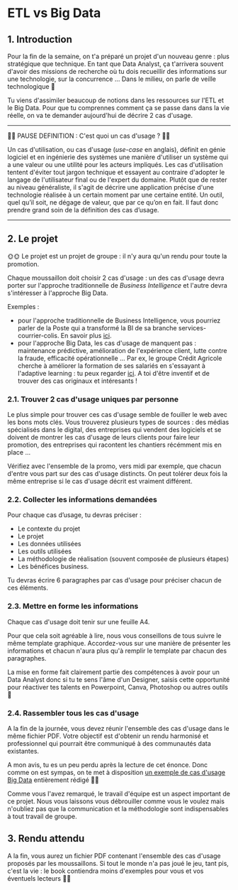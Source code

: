 # ETL vs Big Data

## 1. Introduction
Pour la fin de la semaine, on t'a préparé un projet d'un nouveau genre : plus stratégique que technique. En tant que Data Analyst, ça t'arrivera souvent d'avoir des missions de recherche où tu dois recueillir des informations sur une technologie, sur la concurrence ... Dans le milieu, on parle de veille technologique 🧐

Tu viens d'assimiler beaucoup de notions dans les ressources sur l'ETL et le Big Data. Pour que tu comprennes comment ça se passe dans dans la vie réelle, on va te demander aujourd'hui de décrire 2 cas d'usage.
___

🤖🤖 PAUSE DEFINITION : C'est quoi un cas d'usage ? 🤖🤖

Un cas d'utilisation, ou cas d'usage (*use-case* en anglais), définit en génie logiciel et en ingénierie des systèmes une manière d'utiliser un système qui a une valeur ou une utilité pour les acteurs impliqués. Les cas d'utilisation tentent d'éviter tout jargon technique et essayent au contraire d'adopter le langage de l'utilisateur final ou de l'expert du domaine. Plutôt que de rester au niveau généraliste, il s'agit de décrire une application précise d'une technologie réalisée à un certain moment par une certaine entité. Un outil, quel qu’il soit, ne dégage de valeur, que par ce qu’on en fait. Il faut donc prendre grand soin de la définition des cas d’usage. 

___

## 2. Le projet

🌞🌞 Le projet est un projet de groupe : il n'y aura qu'un rendu pour toute la promotion. 

Chaque moussaillon doit choisir 2 cas d'usage : un des cas d'usage devra porter sur l'approche traditionnelle de *Business Intelligence* et l'autre devra s'intéresser à l'approche Big Data. 

Exemples : 
- pour l'approche traditionnelle de Business Intelligence, vous pourriez parler de la Poste qui a transformé la BI de sa branche services-courrier-colis. En savoir plus [ici](https://www.lemagit.fr/etude/La-Poste-transforme-la-BI-de-sa-branche-services-courrier-colis).
- pour l'approche Big Data, les cas d'usage de manquent pas : maintenance prédictive, amélioration de l'expérience client, lutte contre la fraude, efficacité opérationnelle ... Par ex, le groupe Crédit Agricole cherche à améliorer la formation de ses salariés en s'essayant à l'adaptive learning : tu peux regarder [ici](https://domoscio.com/fr/client/ifcam/). A toi d'être inventif et de trouver des cas originaux et intéresants !

### 2.1. Trouver 2 cas d'usage uniques par personne

Le plus simple pour trouver ces cas d'usage semble de fouiller le web avec les bons mots clés. Vous trouverez plusieurs types de sources : des médias spécialisés dans le digital, des entreprises qui vendent des logiciels et se doivent de montrer les cas d'usage de leurs clients pour faire leur promotion, des entreprises qui racontent les chantiers récémment mis en place ...

Vérifiez avec l'ensemble de la promo, vers midi par exemple, que chacun d'entre vous part sur des cas d'usage distincts. On peut tolérer deux fois la même entreprise si le cas d'usage décrit est vraiment différent.

### 2.2. Collecter les informations demandées

Pour chaque cas d’usage, tu devras préciser : 
- Le contexte du projet
- Le projet
- Les données utilisées
- Les outils utilisées
- La méthodologie de réalisation (souvent composée de plusieurs étapes)
- Les bénéfices business.

Tu devras écrire 6 paragraphes par cas d'usage pour préciser chacun de ces éléments. 


### 2.3. Mettre en forme les informations

Chaque cas d'usage doit tenir sur une feuille A4. 

Pour que cela soit agréable à lire, nous vous conseillons de tous suivre le même template graphique. Accordez-vous sur une manière de présenter les informations et chacun  n'aura plus qu'à remplir le template par chacun des paragraphes.

La mise en forme fait clairement partie des compétences à avoir pour un Data Analyst donc si tu te sens l'âme d'un Designer, saisis cette opportunité pour réactiver tes talents en Powerpoint, Canva, Photoshop ou autres outils 🎨


### 2.4. Rassembler tous les cas d'usage

A la fin de la journée, vous devez réunir l'ensemble des cas d'usage dans le même fichier PDF. Votre objectif est d'obtenir un rendu harmonisé et professionnel qui pourrait être communiqué à des communautés data existantes. 

A mon avis, tu es un peu perdu après la lecture de cet énonce. Donc comme on est sympas, on te met à disposition [un exemple de cas d'usage Big Data](https://drive.google.com/file/d/1P7CVWcyA8Yxn5PcP9aQCO-rtHNhRTY_Y/view?usp=sharing) entièrement rédigé 🚴‍♀️

Comme vous l'avez remarqué, le travail d'équipe est un aspect important de ce projet. Nous vous laissons vous débrouiller comme vous le voulez mais n'oubliez pas que la communication et la méthodologie sont indispensables à tout travail de groupe.


## 3. Rendu attendu
A la fin, vous aurez un fichier PDF contenant l'ensemble des cas d'usage proposés par les moussaillons. 
Si tout le monde n'a pas joué le jeu, tant pis, c'est la vie : le book contiendra moins d'exemples pour vous et vos éventuels lecteurs 🦴🍖
